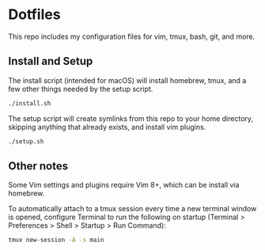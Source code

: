# Dotfiles

This repo includes my configuration files for vim, tmux, bash, git, and more.

## Install and Setup

The install script (intended for macOS) will install homebrew, tmux, and a few other things needed by the setup script.

```sh
./install.sh
```

The setup script will create symlinks from this repo to your home directory, skipping anything that already exists, and install vim plugins.

```sh
./setup.sh
```

## Other notes

Some Vim settings and plugins require Vim 8+, which can be install via homebrew.

To automatically attach to a tmux session every time a new terminal window is opened, configure Terminal to run the following on startup (Terminal > Preferences > Shell > Startup > Run Command):

```sh
tmux new-session -A -s main
```
